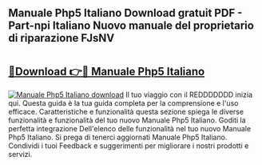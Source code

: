 ## Manuale Php5 Italiano Download gratuit PDF - Part-npi Italiano Nuovo manuale del proprietario di riparazione FJsNV

# <h2><a href="http://dfarkjp.blite.top/?on=Manuale+Php5+Italiano">🔗Download 👉🔴 Manuale Php5 Italiano</a></h2>

[![Manuale Php5 Italiano download](https://i.imgur.com/lujVjoI.png)](http://dfarkjp.blite.top/?on=Manuale+Php5+Italiano)
Il tuo viaggio con il REDDDDDDD inizia qui. Questa guida è la tua guida completa per la comprensione e l'uso efficace. Caratteristiche e funzionalità questa sezione spiega le diverse funzionalità e funzionalità del tuo nuovo Manuale Php5 Italiano. Goditi la perfetta integrazione Dell'elenco delle funzionalità nel tuo nuovo Manuale Php5 Italiano. Si prega di tenerci aggiornati Manuale Php5 Italiano. Condividi i tuoi Feedback e suggerimenti per migliorare i nostri prodotti e servizi.
